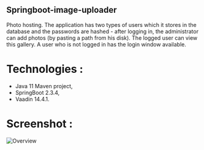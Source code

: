 ## Springboot-image-uploader
Photo hosting.
The application has two types of users which it stores in the database and the passwords are hashed - after logging in,
the administrator can add photos (by pasting a path from his disk). The logged user can view this gallery.
A user who is not logged in has the login window available.

# Technologies :



* Java 11 Maven project,
* SpringBoot 2.3.4,
* Vaadin 14.4.1.

# Screenshot :

![Overview](https://res.cloudinary.com/duywqcsue/image/upload/v1604337138/README_toswx2.png)





